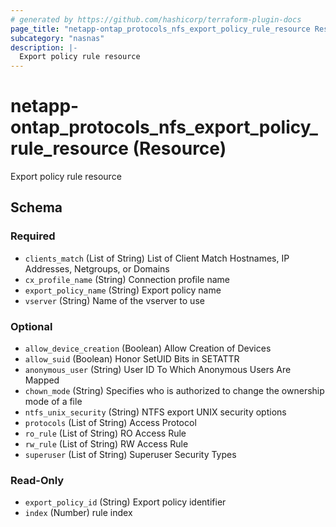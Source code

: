 ```yaml
---
# generated by https://github.com/hashicorp/terraform-plugin-docs
page_title: "netapp-ontap_protocols_nfs_export_policy_rule_resource Resource - terraform-provider-netapp-ontap"
subcategory: "nasnas"
description: |-
  Export policy rule resource
---
```


# netapp-ontap_protocols_nfs_export_policy_rule_resource (Resource)

Export policy rule resource



<!-- schema generated by tfplugindocs -->
## Schema

### Required

- `clients_match` (List of String) List of Client Match Hostnames, IP Addresses, Netgroups, or Domains
- `cx_profile_name` (String) Connection profile name
- `export_policy_name` (String) Export policy name
- `vserver` (String) Name of the vserver to use

### Optional

- `allow_device_creation` (Boolean) Allow Creation of Devices
- `allow_suid` (Boolean) Honor SetUID Bits in SETATTR
- `anonymous_user` (String) User ID To Which Anonymous Users Are Mapped
- `chown_mode` (String) Specifies who is authorized to change the ownership mode of a file
- `ntfs_unix_security` (String) NTFS export UNIX security options
- `protocols` (List of String) Access Protocol
- `ro_rule` (List of String) RO Access Rule
- `rw_rule` (List of String) RW Access Rule
- `superuser` (List of String) Superuser Security Types

### Read-Only

- `export_policy_id` (String) Export policy identifier
- `index` (Number) rule index


